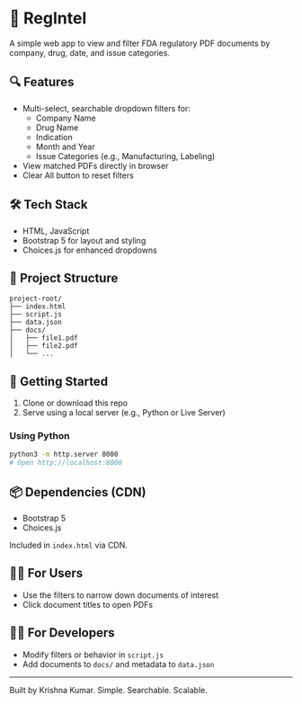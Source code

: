 # 📄 RegIntel

A simple web app to view and filter FDA regulatory PDF documents by company, drug, date, and issue categories.

## 🔍 Features

- Multi-select, searchable dropdown filters for:
  - Company Name
  - Drug Name
  - Indication
  - Month and Year
  - Issue Categories (e.g., Manufacturing, Labeling)
- View matched PDFs directly in browser
- Clear All button to reset filters

## 🛠 Tech Stack

- HTML, JavaScript
- Bootstrap 5 for layout and styling
- Choices.js for enhanced dropdowns

## 📁 Project Structure

```
project-root/
├── index.html
├── script.js
├── data.json
├── docs/
│   ├── file1.pdf
│   ├── file2.pdf
│   └── ...
```

## 🚀 Getting Started

1. Clone or download this repo
2. Serve using a local server (e.g., Python or Live Server)

### Using Python

```bash
python3 -m http.server 8000
# Open http://localhost:8000
```

## 📦 Dependencies (CDN)

- Bootstrap 5
- Choices.js

Included in `index.html` via CDN.

## 🙋‍♂️ For Users

- Use the filters to narrow down documents of interest
- Click document titles to open PDFs

## 🧑‍💻 For Developers

- Modify filters or behavior in `script.js`
- Add documents to `docs/` and metadata to `data.json`

---

Built by Krishna Kumar. Simple. Searchable. Scalable.
